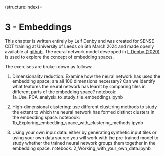 (structure:index)=
# 3 - Embeddings

This chapter is written entirely by Leif Denby and was created for SENSE CDT training at University of Leeds on 6th March 2024 and made openly available at [github](https://github.com/leifdenby/SENSE_convml_tt). The neural network model developed in [L Denby (2020)](https://agupubs.onlinelibrary.wiley.com/doi/10.1029/2019GL085190) is used to explore the concept of embedding spaces. 

The exercises are broken down as follows:

1. Dimensionality reduction: Examine how the neural network has used the embedding space; are all 100 dimensions necessary? Can we identify what features the neural network has learnt by comparing tiles in different parts of the embedding space? notebook: 1a_Use_PCA_analysis_to_study_tile_embeddings.ipynb

2. High-dimensional clustering: use different clustering methods to study the extent to which the neural network has formed distinct clusters in the embedding space. notebook: 1b_Exploring_embedding_space_with_clustering_methods.ipynb

3. Using your own input data: either by generating synthetic input tiles or using your own data source you will work with the pre-trained model to study whether the trained neural network groups them together in the embedding space. notebook: 2_Working_with_your_own_data.ipynb


```{tableofcontents}
```